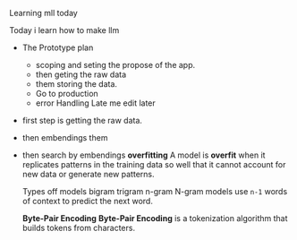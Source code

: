 Learning mll today

Today i learn how to make llm
- The Prototype plan
   - scoping and seting the propose of the app.
   - then geting the raw data
   - them storing the data.
   - Go to production
   - error Handling
     Late me edit later

- first step is getting the raw data.
- then embendings them
- then search by embendings
	  **overfitting**
	   A model is **overfit** when it replicates patterns in the training data so well that it cannot account for new data or generate new patterns.
  
	Types off models
		bigram
		trigram
		n-gram
		 N-gram models use `n-1` words of context to predict the next word.
		 
	**Byte-Pair Encoding**
		**Byte-Pair Encoding** is a tokenization algorithm that builds tokens from characters.